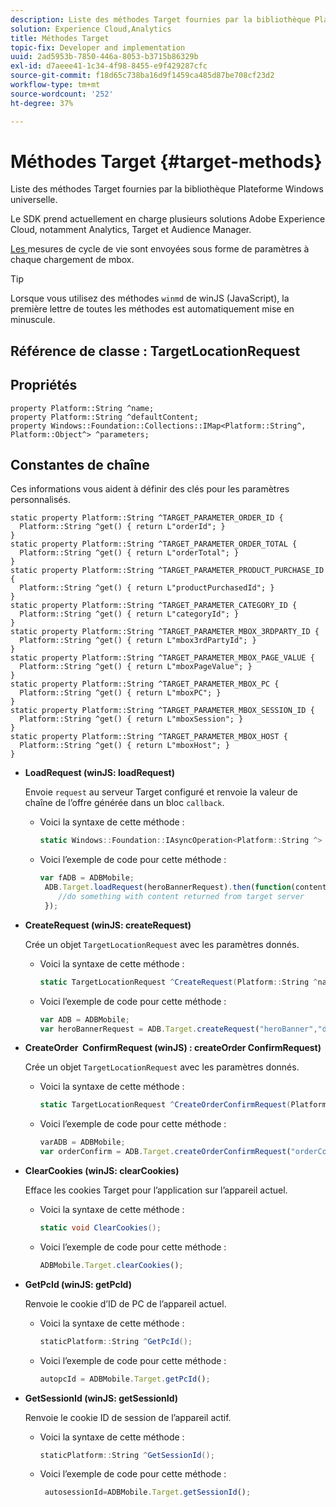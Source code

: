```yaml
---
description: Liste des méthodes Target fournies par la bibliothèque Plateforme Windows universelle.
solution: Experience Cloud,Analytics
title: Méthodes Target
topic-fix: Developer and implementation
uuid: 2ad5953b-7850-446a-8053-b3715b86329b
exl-id: d7aeee41-1c34-4f98-8455-e9f429287cfc
source-git-commit: f18d65c738ba16d9f1459ca485d87be708cf23d2
workflow-type: tm+mt
source-wordcount: '252'
ht-degree: 37%

---
```


# Méthodes Target {#target-methods}

Liste des méthodes Target fournies par la bibliothèque Plateforme Windows universelle.

Le SDK prend actuellement en charge plusieurs solutions Adobe Experience Cloud, notamment Analytics, Target et Audience Manager.

[Les ](/help/universal-windows/metrics.md) mesures de cycle de vie sont envoyées sous forme de paramètres à chaque chargement de mbox.

>[!TIP]
>
>Lorsque vous utilisez des méthodes `winmd` de winJS (JavaScript), la première lettre de toutes les méthodes est automatiquement mise en minuscule.

## Référence de classe : TargetLocationRequest

## Propriétés

```
property Platform::String ^name; 
property Platform::String ^defaultContent; 
property Windows::Foundation::Collections::IMap<Platform::String^, Platform::Object^> ^parameters;
```

## Constantes de chaîne

Ces informations vous aident à définir des clés pour les paramètres personnalisés.

```
static property Platform::String ^TARGET_PARAMETER_ORDER_ID { 
  Platform::String ^get() { return L"orderId"; } 
} 
static property Platform::String ^TARGET_PARAMETER_ORDER_TOTAL { 
  Platform::String ^get() { return L"orderTotal"; } 
} 
static property Platform::String ^TARGET_PARAMETER_PRODUCT_PURCHASE_ID { 
  Platform::String ^get() { return L"productPurchasedId"; } 
} 
static property Platform::String ^TARGET_PARAMETER_CATEGORY_ID { 
  Platform::String ^get() { return L"categoryId"; } 
} 
static property Platform::String ^TARGET_PARAMETER_MBOX_3RDPARTY_ID { 
  Platform::String ^get() { return L"mbox3rdPartyId"; } 
} 
static property Platform::String ^TARGET_PARAMETER_MBOX_PAGE_VALUE { 
  Platform::String ^get() { return L"mboxPageValue"; } 
} 
static property Platform::String ^TARGET_PARAMETER_MBOX_PC { 
  Platform::String ^get() { return L"mboxPC"; } 
} 
static property Platform::String ^TARGET_PARAMETER_MBOX_SESSION_ID { 
  Platform::String ^get() { return L"mboxSession"; } 
} 
static property Platform::String ^TARGET_PARAMETER_MBOX_HOST { 
  Platform::String ^get() { return L"mboxHost"; } 
}
```

* **LoadRequest (winJS: loadRequest)**

   Envoie `request` au serveur Target configuré et renvoie la valeur de chaîne de l’offre générée dans un bloc `callback`.

   * Voici la syntaxe de cette méthode :

      ```csharp
      static Windows::Foundation::IAsyncOperation<Platform::String ^> ^LoadRequest(TargetLocationRequest ^request);
      ```

   * Voici l’exemple de code pour cette méthode :

      ```js
      var fADB = ADBMobile; 
       ADB.Target.loadRequest(heroBannerRequest).then(function(content){ 
          //do something with content returned from target server 
       });
      ```

* **CreateRequest (winJS: createRequest)**

   Crée un objet `TargetLocationRequest` avec les paramètres donnés.

   * Voici la syntaxe de cette méthode :

      ```csharp
      static TargetLocationRequest ^CreateRequest(Platform::String ^name, Platform::String ^defaultContent,Windows::Foundation::Collections::IMap<Platform::String^,Platform::Object^> ^parameters); 
      ```

   * Voici l’exemple de code pour cette méthode :

      ```js
      var ADB = ADBMobile;
      var heroBannerRequest = ADB.Target.createRequest("heroBanner","default.png", null); 
      ```

* **CreateOrder &#x200B; ConfirmRequest (winJS) : createOrder &#x200B; ConfirmRequest)**

   Crée un objet `TargetLocationRequest` avec les paramètres donnés.

   * Voici la syntaxe de cette méthode :

      ```csharp
      static TargetLocationRequest ^CreateOrderConfirmRequest(Platform::String ^name, Platform::String ^orderId,Platform::String ^orderTotal,Platform::String ^productPurchasedId,Windows::Foundation::Collections::IMap<Platform::String^,Platform::Object^> ^parameters); 
      ```

   * Voici l’exemple de code pour cette méthode :

      ```js
      varADB = ADBMobile;
      var orderConfirm = ADB.Target.createOrderConfirmRequest("orderConfirm","order","47.88","3722",null);
      ```

* **ClearCookies (winJS: clearCookies)**

   Efface les cookies Target pour l’application sur l’appareil actuel.

   * Voici la syntaxe de cette méthode :

      ```csharp
      static void ClearCookies();
      ```

   * Voici l’exemple de code pour cette méthode :

      ```js
      ADBMobile.Target.clearCookies();
      ```

* **GetPcId (winJS: getPcId)**

   Renvoie le cookie d’ID de PC de l’appareil actuel.

   * Voici la syntaxe de cette méthode :

      ```csharp
      staticPlatform::String ^GetPcId();
      ```

   * Voici l’exemple de code pour cette méthode :

      ```js
      autopcId = ADBMobile.Target.getPcId();
      ```

* **GetSessionId (winJS: getSessionId)**

   Renvoie le cookie ID de session de l’appareil actif.

   * Voici la syntaxe de cette méthode :

      ```csharp
      staticPlatform::String ^GetSessionId();
      ```

   * Voici l’exemple de code pour cette méthode :

      ```js
       autosessionId=ADBMobile.Target.getSessionId(); 
      ```
